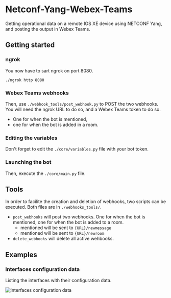 # Netconf-Yang-Webex-Teams
Getting operational data on a remote IOS XE device using NETCONF Yang, and posting the output in Webex Teams.

## Getting started
### ngrok
You now have to sart ngrok on port 8080. 

```./ngrok http 8080```

### Webex Teams webhooks
Then, use `./webhook_tools/post_webhook.py` to POST the two webhooks. You will need the ngrok URL to do so, and a Webex Teams token to do so.
* One for when the bot is mentioned,
* one for when the bot is added in a room.

### Editing the variables
Don't forget to edit the `./core/variables.py` file with your bot token.

### Launching the bot
Then, execute the `./core/main.py` file.

## Tools
In order to facilite the creation and deletion of webhooks, two scripts can be executed. Both files are in `./webhooks_tools/`.
* `post_webhooks` will post two webhooks. One for when the bot is mentioned, one for when the bot is added to a room.
    * mentioned will be sent to `{URL}/newmessage`
    * mentioned will be sent to `{URL}/newroom`
* `delete_webhooks` will delete all active wehbooks.

## Examples

### Interfaces configuration data

Listing the interfaces with their configuration data.

![Interfaces configuration data](https://i.imgur.com/b8w4tCSl.png)

